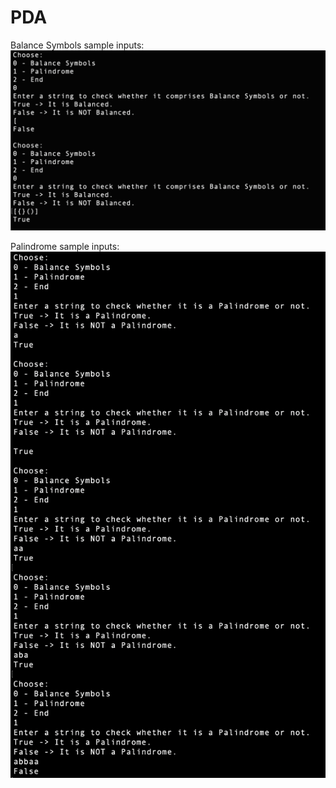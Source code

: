 # PDA
Balance Symbols sample inputs:
![Balance](Balance.png)

Palindrome sample inputs:
![Palindrome](Palindrome.png)